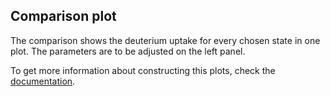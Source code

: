 ## Comparison plot

The comparison shows the deuterium uptake for every chosen state in one plot. The parameters are to be adjusted on the left panel.

To get more information about constructing this plots, check the [documentation](https://hadexversum.github.io/HaDeX/articles/overview.html#comparison-of-states).
